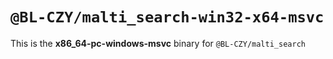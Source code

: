 # `@BL-CZY/malti_search-win32-x64-msvc`

This is the **x86_64-pc-windows-msvc** binary for `@BL-CZY/malti_search`
